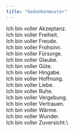 ```yaml
---
title: "Gedankenmuster"
---
```


Ich bin voller Akzeptanz.\
Ich bin voller Freiheit.\
Ich bin voller Freude.\
Ich bin voller Frohsinn.\
Ich bin voller Fürsorge.\
Ich bin voller Glaube.\
Ich bin voller Güte.\
Ich bin voller Hingabe.\
Ich bin voller Hoffnung.\
Ich bin voller Liebe.\
Ich bin voller Ruhe.\
Ich bin voller Vergebung.\
Ich bin voller Vertrauen.\
Ich bin voller Wärme.\
Ich bin voller Wunder.\
Ich bin voller Zuversicht.\
